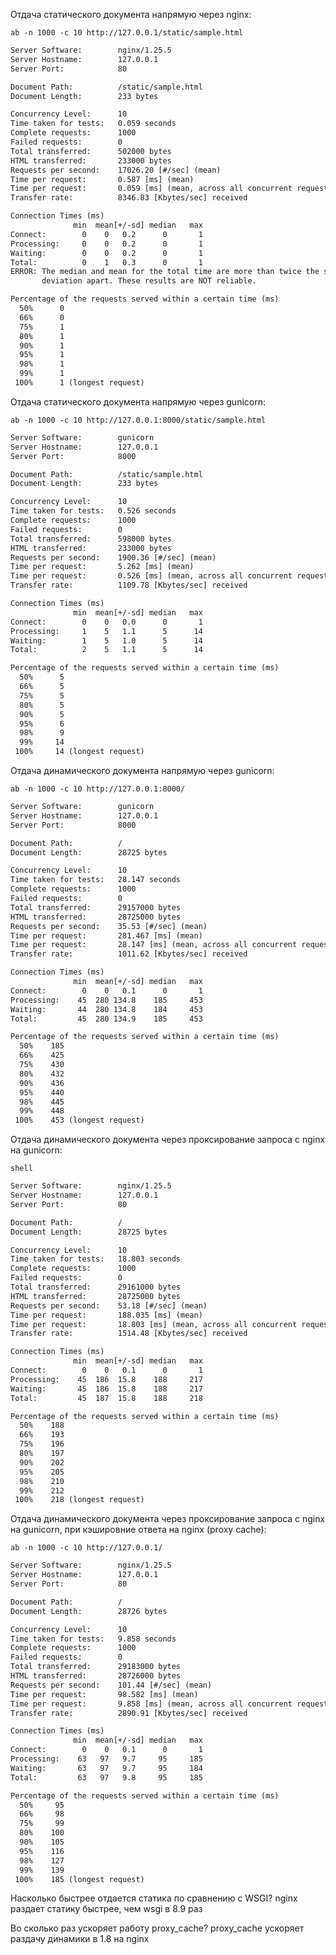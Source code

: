 Отдача статического документа напрямую через nginx:

```shell
ab -n 1000 -c 10 http://127.0.0.1/static/sample.html
```

```txt
Server Software:        nginx/1.25.5
Server Hostname:        127.0.0.1
Server Port:            80

Document Path:          /static/sample.html
Document Length:        233 bytes

Concurrency Level:      10
Time taken for tests:   0.059 seconds
Complete requests:      1000
Failed requests:        0
Total transferred:      502000 bytes
HTML transferred:       233000 bytes
Requests per second:    17026.20 [#/sec] (mean)
Time per request:       0.587 [ms] (mean)
Time per request:       0.059 [ms] (mean, across all concurrent requests)
Transfer rate:          8346.83 [Kbytes/sec] received

Connection Times (ms)
              min  mean[+/-sd] median   max
Connect:        0    0   0.2      0       1
Processing:     0    0   0.2      0       1
Waiting:        0    0   0.2      0       1
Total:          0    1   0.3      0       1
ERROR: The median and mean for the total time are more than twice the standard
       deviation apart. These results are NOT reliable.

Percentage of the requests served within a certain time (ms)
  50%      0
  66%      0
  75%      1
  80%      1
  90%      1
  95%      1
  98%      1
  99%      1
 100%      1 (longest request)
```

Отдача статического документа напрямую через gunicorn:

```shell
ab -n 1000 -c 10 http://127.0.0.1:8000/static/sample.html
```

```txt
Server Software:        gunicorn
Server Hostname:        127.0.0.1
Server Port:            8000

Document Path:          /static/sample.html
Document Length:        233 bytes

Concurrency Level:      10
Time taken for tests:   0.526 seconds
Complete requests:      1000
Failed requests:        0
Total transferred:      598000 bytes
HTML transferred:       233000 bytes
Requests per second:    1900.36 [#/sec] (mean)
Time per request:       5.262 [ms] (mean)
Time per request:       0.526 [ms] (mean, across all concurrent requests)
Transfer rate:          1109.78 [Kbytes/sec] received

Connection Times (ms)
              min  mean[+/-sd] median   max
Connect:        0    0   0.0      0       1
Processing:     1    5   1.1      5      14
Waiting:        1    5   1.0      5      14
Total:          2    5   1.1      5      14

Percentage of the requests served within a certain time (ms)
  50%      5
  66%      5
  75%      5
  80%      5
  90%      5
  95%      6
  98%      9
  99%     14
 100%     14 (longest request)
```

Отдача динамического документа напрямую через gunicorn:

```shell
ab -n 1000 -c 10 http://127.0.0.1:8000/
```

```txt
Server Software:        gunicorn
Server Hostname:        127.0.0.1
Server Port:            8000

Document Path:          /
Document Length:        28725 bytes

Concurrency Level:      10
Time taken for tests:   28.147 seconds
Complete requests:      1000
Failed requests:        0
Total transferred:      29157000 bytes
HTML transferred:       28725000 bytes
Requests per second:    35.53 [#/sec] (mean)
Time per request:       281.467 [ms] (mean)
Time per request:       28.147 [ms] (mean, across all concurrent requests)
Transfer rate:          1011.62 [Kbytes/sec] received

Connection Times (ms)
              min  mean[+/-sd] median   max
Connect:        0    0   0.1      0       1
Processing:    45  280 134.8    185     453
Waiting:       44  280 134.8    184     453
Total:         45  280 134.9    185     453

Percentage of the requests served within a certain time (ms)
  50%    185
  66%    425
  75%    430
  80%    432
  90%    436
  95%    440
  98%    445
  99%    448
 100%    453 (longest request)
```

Отдача динамического документа через проксирование запроса с nginx на gunicorn:

```shell```

```txt
Server Software:        nginx/1.25.5
Server Hostname:        127.0.0.1
Server Port:            80

Document Path:          /
Document Length:        28725 bytes

Concurrency Level:      10
Time taken for tests:   18.803 seconds
Complete requests:      1000
Failed requests:        0
Total transferred:      29161000 bytes
HTML transferred:       28725000 bytes
Requests per second:    53.18 [#/sec] (mean)
Time per request:       188.035 [ms] (mean)
Time per request:       18.803 [ms] (mean, across all concurrent requests)
Transfer rate:          1514.48 [Kbytes/sec] received

Connection Times (ms)
              min  mean[+/-sd] median   max
Connect:        0    0   0.1      0       1
Processing:    45  186  15.8    188     217
Waiting:       45  186  15.8    188     217
Total:         45  187  15.8    188     218

Percentage of the requests served within a certain time (ms)
  50%    188
  66%    193
  75%    196
  80%    197
  90%    202
  95%    205
  98%    210
  99%    212
 100%    218 (longest request)
```

Отдача динамического документа через проксирование запроса с nginx на gunicorn, при кэшировние ответа на nginx (proxy cache):

```shell
ab -n 1000 -c 10 http://127.0.0.1/
```

```txt
Server Software:        nginx/1.25.5
Server Hostname:        127.0.0.1
Server Port:            80

Document Path:          /
Document Length:        28726 bytes

Concurrency Level:      10
Time taken for tests:   9.858 seconds
Complete requests:      1000
Failed requests:        0
Total transferred:      29183000 bytes
HTML transferred:       28726000 bytes
Requests per second:    101.44 [#/sec] (mean)
Time per request:       98.582 [ms] (mean)
Time per request:       9.858 [ms] (mean, across all concurrent requests)
Transfer rate:          2890.91 [Kbytes/sec] received

Connection Times (ms)
              min  mean[+/-sd] median   max
Connect:        0    0   0.1      0       1
Processing:    63   97   9.7     95     185
Waiting:       63   97   9.7     95     184
Total:         63   97   9.8     95     185

Percentage of the requests served within a certain time (ms)
  50%     95
  66%     98
  75%     99
  80%    100
  90%    105
  95%    116
  98%    127
  99%    139
 100%    185 (longest request)
```

Насколько быстрее отдается статика по сравнению с WSGI? nginx раздает статику быстрее, чем wsgi в 8.9 раз

Во сколько раз ускоряет работу proxy_cache? proxy_cache ускоряет раздачу динамики в 1.8 на nginx

